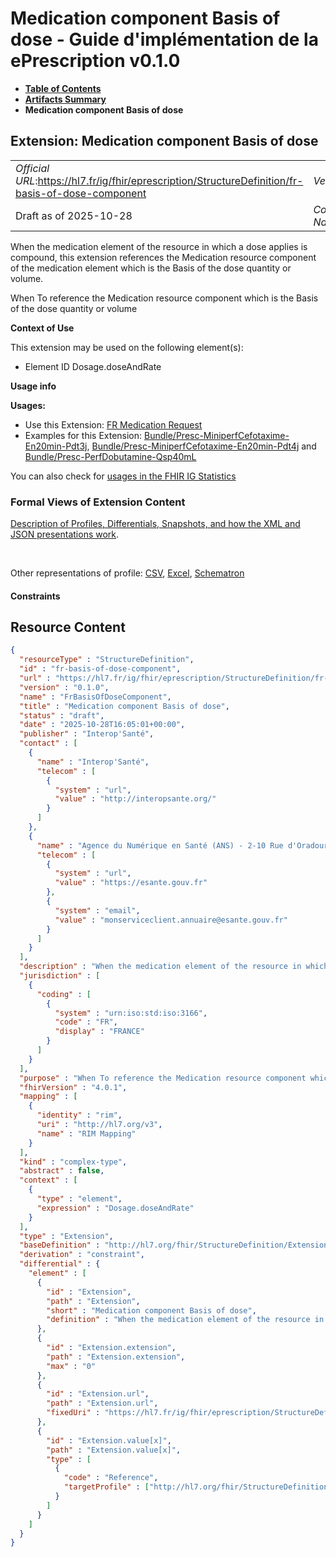 # Medication component Basis of dose - Guide d'implémentation de la ePrescription v0.1.0

* [**Table of Contents**](toc.md)
* [**Artifacts Summary**](artifacts.md)
* **Medication component Basis of dose**

## Extension: Medication component Basis of dose 

| | |
| :--- | :--- |
| *Official URL*:https://hl7.fr/ig/fhir/eprescription/StructureDefinition/fr-basis-of-dose-component | *Version*:0.1.0 |
| Draft as of 2025-10-28 | *Computable Name*:FrBasisOfDoseComponent |

When the medication element of the resource in which a dose applies is compound, this extension references the Medication resource component of the medication element which is the Basis of the dose quantity or volume.

When To reference the Medication resource component which is the Basis of the dose quantity or volume

**Context of Use**

This extension may be used on the following element(s):

* Element ID Dosage.doseAndRate

**Usage info**

**Usages:**

* Use this Extension: [FR Medication Request](StructureDefinition-fr-medicationrequest.md)
* Examples for this Extension: [Bundle/Presc-MiniperfCefotaxime-En20min-Pdt3j](Bundle-Presc-MiniperfCefotaxime-En20min-Pdt3j.md), [Bundle/Presc-MiniperfCefotaxime-En20min-Pdt4j](Bundle-Presc-MiniperfCefotaxime-En20min-Pdt4j.md) and [Bundle/Presc-PerfDobutamine-Qsp40mL](Bundle-Presc-PerfDobutamine-Qsp40mL.md)

You can also check for [usages in the FHIR IG Statistics](https://packages2.fhir.org/xig/ans.fhir.fr.eprescription|current/StructureDefinition/fr-basis-of-dose-component)

### Formal Views of Extension Content

 [Description of Profiles, Differentials, Snapshots, and how the XML and JSON presentations work](http://build.fhir.org/ig/FHIR/ig-guidance/readingIgs.html#structure-definitions). 

 

Other representations of profile: [CSV](StructureDefinition-fr-basis-of-dose-component.csv), [Excel](StructureDefinition-fr-basis-of-dose-component.xlsx), [Schematron](StructureDefinition-fr-basis-of-dose-component.sch) 

#### Constraints



## Resource Content

```json
{
  "resourceType" : "StructureDefinition",
  "id" : "fr-basis-of-dose-component",
  "url" : "https://hl7.fr/ig/fhir/eprescription/StructureDefinition/fr-basis-of-dose-component",
  "version" : "0.1.0",
  "name" : "FrBasisOfDoseComponent",
  "title" : "Medication component Basis of dose",
  "status" : "draft",
  "date" : "2025-10-28T16:05:01+00:00",
  "publisher" : "Interop'Santé",
  "contact" : [
    {
      "name" : "Interop'Santé",
      "telecom" : [
        {
          "system" : "url",
          "value" : "http://interopsante.org/"
        }
      ]
    },
    {
      "name" : "Agence du Numérique en Santé (ANS) - 2-10 Rue d'Oradour-sur-Glane, 75015 Paris",
      "telecom" : [
        {
          "system" : "url",
          "value" : "https://esante.gouv.fr"
        },
        {
          "system" : "email",
          "value" : "monserviceclient.annuaire@esante.gouv.fr"
        }
      ]
    }
  ],
  "description" : "When the medication element of the resource in which a dose applies is compound, this extension references the Medication resource component of the medication element which is the Basis of the dose quantity or volume.",
  "jurisdiction" : [
    {
      "coding" : [
        {
          "system" : "urn:iso:std:iso:3166",
          "code" : "FR",
          "display" : "FRANCE"
        }
      ]
    }
  ],
  "purpose" : "When To reference the Medication resource component which is the Basis of the dose quantity or volume",
  "fhirVersion" : "4.0.1",
  "mapping" : [
    {
      "identity" : "rim",
      "uri" : "http://hl7.org/v3",
      "name" : "RIM Mapping"
    }
  ],
  "kind" : "complex-type",
  "abstract" : false,
  "context" : [
    {
      "type" : "element",
      "expression" : "Dosage.doseAndRate"
    }
  ],
  "type" : "Extension",
  "baseDefinition" : "http://hl7.org/fhir/StructureDefinition/Extension",
  "derivation" : "constraint",
  "differential" : {
    "element" : [
      {
        "id" : "Extension",
        "path" : "Extension",
        "short" : "Medication component Basis of dose",
        "definition" : "When the medication element of the resource in which a dose applies is compound, this extension references the Medication resource component of the medication element which is the Basis of the dose quantity or volume."
      },
      {
        "id" : "Extension.extension",
        "path" : "Extension.extension",
        "max" : "0"
      },
      {
        "id" : "Extension.url",
        "path" : "Extension.url",
        "fixedUri" : "https://hl7.fr/ig/fhir/eprescription/StructureDefinition/fr-basis-of-dose-component"
      },
      {
        "id" : "Extension.value[x]",
        "path" : "Extension.value[x]",
        "type" : [
          {
            "code" : "Reference",
            "targetProfile" : ["http://hl7.org/fhir/StructureDefinition/Medication"]
          }
        ]
      }
    ]
  }
}

```
